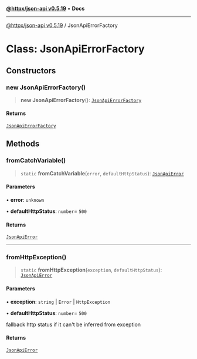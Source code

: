 [**@httpx/json-api v0.5.19**](../README.md) • **Docs**

***

[@httpx/json-api v0.5.19](../README.md) / JsonApiErrorFactory

# Class: JsonApiErrorFactory

## Constructors

### new JsonApiErrorFactory()

> **new JsonApiErrorFactory**(): [`JsonApiErrorFactory`](JsonApiErrorFactory.md)

#### Returns

[`JsonApiErrorFactory`](JsonApiErrorFactory.md)

## Methods

### fromCatchVariable()

> `static` **fromCatchVariable**(`error`, `defaultHttpStatus`): [`JsonApiError`](../type-aliases/JsonApiError.md)

#### Parameters

• **error**: `unknown`

• **defaultHttpStatus**: `number`= `500`

#### Returns

[`JsonApiError`](../type-aliases/JsonApiError.md)

***

### fromHttpException()

> `static` **fromHttpException**(`exception`, `defaultHttpStatus`): [`JsonApiError`](../type-aliases/JsonApiError.md)

#### Parameters

• **exception**: `string` \| `Error` \| `HttpException`

• **defaultHttpStatus**: `number`= `500`

fallback http status if it can't be inferred from exception

#### Returns

[`JsonApiError`](../type-aliases/JsonApiError.md)

